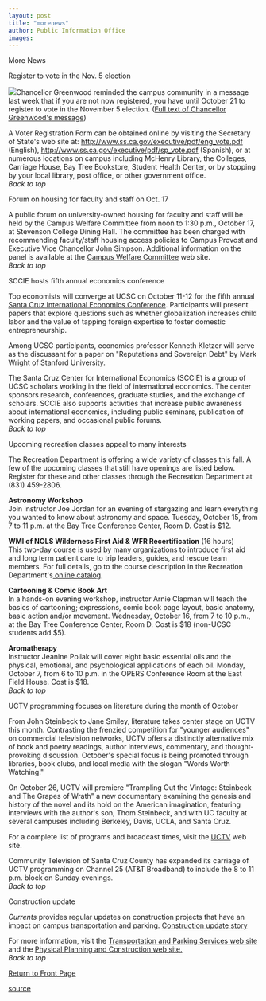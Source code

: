 ```yaml
---
layout: post
title: "morenews"
author: Public Information Office
images:
---
```


More News

Register to vote in the Nov. 5 election

![][1]Chancellor Greenwood reminded the campus community in a message last week that if you are not now registered, you have until October 21 to register to vote in the November 5 election. ([Full text of Chancellor Greenwood's message][2])  
  
A Voter Registration Form can be obtained online by visiting the Secretary of State's web site at: <http://www.ss.ca.gov/executive/pdf/eng_vote.pdf> (English), <http://www.ss.ca.gov/executive/pdf/sp_vote.pdf> (Spanish), or at numerous locations on campus including McHenry Library, the Colleges, Carriage House, Bay Tree Bookstore, Student Health Center, or by stopping by your local library, post office, or other government office.  
_Back to top_

Forum on housing for faculty and staff on Oct. 17  

A public forum on university-owned housing for faculty and staff will be held by the Campus Welfare Committee from noon to 1:30 p.m., October 17, at Stevenson College Dining Hall. The committee has been charged with recommending faculty/staff housing access policies to Campus Provost and Executive Vice Chancellor John Simpson. Additional information on the panel is available at the [Campus Welfare Committee][3] web site.   
_Back to top_

SCCIE hosts fifth annual economics conference

Top economists will converge at UCSC on October 11-12 for the fifth annual [Santa Cruz International Economics Conference][4]. Participants will present papers that explore questions such as whether globalization increases child labor and the value of tapping foreign expertise to foster domestic entrepreneurship.  

Among UCSC participants, economics professor Kenneth Kletzer will serve as the discussant for a paper on "Reputations and Sovereign Debt" by Mark Wright of Stanford University.  

The Santa Cruz Center for International Economics (SCCIE) is a group of UCSC scholars working in the field of international economics. The center sponsors research, conferences, graduate studies, and the exchange of scholars. SCCIE also supports activities that increase public awareness about international economics, including public seminars, publication of working papers, and occasional public forums.  
_Back to top_

Upcoming recreation classes appeal to many interests

The Recreation Department is offering a wide variety of classes this fall. A few of the upcoming classes that still have openings are listed below. Register for these and other classes through the Recreation Department at (831) 459-2806.

**Astronomy Workshop**  
Join instructor Joe Jordan for an evening of stargazing and learn everything you wanted to know about astronomy and space. Tuesday, October 15, from 7 to 11 p.m. at the Bay Tree Conference Center, Room D. Cost is $12.  

**WMI of NOLS Wilderness First Aid & WFR Recertification** (16 hours)  
This two-day course is used by many organizations to introduce first aid and long term patient care to trip leaders, guides, and rescue team members. For full details, go to the course description in the Recreation Department's[ online catalog][5].  

**Cartooning & Comic Book Art**  
In a hands-on evening workshop, instructor Arnie Clapman will teach the basics of cartooning; expressions, comic book page layout, basic anatomy, basic action and/or movement. Wednesday, October 16, from 7 to 10 p.m., at the Bay Tree Conference Center, Room D. Cost is $18 (non-UCSC students add $5).  

**Aromatherapy**  
Instructor Jeanine Pollak will cover eight basic essential oils and the physical, emotional, and psychological applications of each oil. Monday, October 7, from 6 to 10 p.m. in the OPERS Conference Room at the East Field House. Cost is $18.   
_Back to top_

UCTV programming focuses on literature during the month of October

From John Steinbeck to Jane Smiley, literature takes center stage on UCTV this month. Contrasting the frenzied competition for "younger audiences" on commercial television networks, UCTV offers a distinctly alternative mix of book and poetry readings, author interviews, commentary, and thought-provoking discussion. October's special focus is being promoted through libraries, book clubs, and local media with the slogan "Words Worth Watching."

On October 26, UCTV will premiere "Trampling Out the Vintage: Steinbeck and The Grapes of Wrath" a new documentary examining the genesis and history of the novel and its hold on the American imagination, featuring interviews with the author's son, Thom Steinbeck, and with UC faculty at several campuses including Berkeley, Davis, UCLA, and Santa Cruz.

For a complete list of programs and broadcast times, visit the [UCTV][6] web site.

Community Television of Santa Cruz County has expanded its carriage of UCTV programming on Channel 25 (AT&T Broadband) to include the 8 to 11 p.m. block on Sunday evenings.  
_Back to top_

Construction update

_Currents_ provides regular updates on construction projects that have an impact on campus transportation and parking. [Construction update story][7]

For more information, visit the [Transportation and Parking Services web site][8] and the [Physical Planning and Construction web site.  
][9]_Back to top_

[Return to Front Page][10]  

[1]: ../art/uncle_sam.gif
[2]: http://www.ucsc.edu/news_events/messages/02-03/10-01.vote.html
[3]: http://planning.ucsc.edu/pac/cwc.html
[4]: http://sccie.ucsc.edu/events/5a.html
[5]: http://www.ucsc.edu/opers/rec/firstaid.html#wfa
[6]: http://www.uctv.tv/words
[7]: ../../construction.html
[8]: http://www2.ucsc.edu/taps/
[9]: http://www2.ucsc.edu/ppc/
[10]: http://currents.ucsc.edu/

[source](http://www1.ucsc.edu/currents/02-03/10-07/morenews.html "Permalink to morenews")
